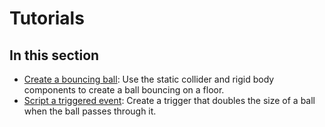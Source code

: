 # Tutorials

## In this section 

* [Create a bouncing ball](create-a-bouncing-ball.md): Use the static collider and rigid body components to create a ball bouncing on a floor.
* [Script a triggered event](script-a-triggered-event.md): Create a trigger that doubles the size of a ball when the ball passes through it.